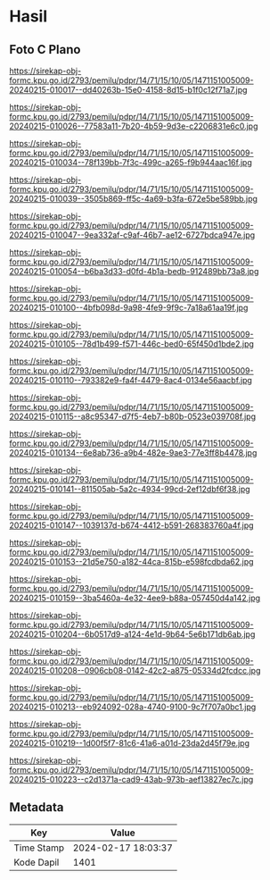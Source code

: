 # Hasil

## Foto C Plano

https://sirekap-obj-formc.kpu.go.id/2793/pemilu/pdpr/14/71/15/10/05/1471151005009-20240215-010017--dd40263b-15e0-4158-8d15-b1f0c12f71a7.jpg

https://sirekap-obj-formc.kpu.go.id/2793/pemilu/pdpr/14/71/15/10/05/1471151005009-20240215-010026--77583a11-7b20-4b59-9d3e-c2206831e6c0.jpg

https://sirekap-obj-formc.kpu.go.id/2793/pemilu/pdpr/14/71/15/10/05/1471151005009-20240215-010034--78f139bb-7f3c-499c-a265-f9b944aac16f.jpg

https://sirekap-obj-formc.kpu.go.id/2793/pemilu/pdpr/14/71/15/10/05/1471151005009-20240215-010039--3505b869-ff5c-4a69-b3fa-672e5be589bb.jpg

https://sirekap-obj-formc.kpu.go.id/2793/pemilu/pdpr/14/71/15/10/05/1471151005009-20240215-010047--9ea332af-c9af-46b7-ae12-6727bdca947e.jpg

https://sirekap-obj-formc.kpu.go.id/2793/pemilu/pdpr/14/71/15/10/05/1471151005009-20240215-010054--b6ba3d33-d0fd-4b1a-bedb-912489bb73a8.jpg

https://sirekap-obj-formc.kpu.go.id/2793/pemilu/pdpr/14/71/15/10/05/1471151005009-20240215-010100--4bfb098d-9a98-4fe9-9f9c-7a18a61aa19f.jpg

https://sirekap-obj-formc.kpu.go.id/2793/pemilu/pdpr/14/71/15/10/05/1471151005009-20240215-010105--78d1b499-f571-446c-bed0-65f450d1bde2.jpg

https://sirekap-obj-formc.kpu.go.id/2793/pemilu/pdpr/14/71/15/10/05/1471151005009-20240215-010110--793382e9-fa4f-4479-8ac4-0134e56aacbf.jpg

https://sirekap-obj-formc.kpu.go.id/2793/pemilu/pdpr/14/71/15/10/05/1471151005009-20240215-010115--a8c95347-d7f5-4eb7-b80b-0523e039708f.jpg

https://sirekap-obj-formc.kpu.go.id/2793/pemilu/pdpr/14/71/15/10/05/1471151005009-20240215-010134--6e8ab736-a9b4-482e-9ae3-77e3ff8b4478.jpg

https://sirekap-obj-formc.kpu.go.id/2793/pemilu/pdpr/14/71/15/10/05/1471151005009-20240215-010141--811505ab-5a2c-4934-99cd-2ef12dbf6f38.jpg

https://sirekap-obj-formc.kpu.go.id/2793/pemilu/pdpr/14/71/15/10/05/1471151005009-20240215-010147--1039137d-b674-4412-b591-268383760a4f.jpg

https://sirekap-obj-formc.kpu.go.id/2793/pemilu/pdpr/14/71/15/10/05/1471151005009-20240215-010153--21d5e750-a182-44ca-815b-e598fcdbda62.jpg

https://sirekap-obj-formc.kpu.go.id/2793/pemilu/pdpr/14/71/15/10/05/1471151005009-20240215-010159--3ba5460a-4e32-4ee9-b88a-057450d4a142.jpg

https://sirekap-obj-formc.kpu.go.id/2793/pemilu/pdpr/14/71/15/10/05/1471151005009-20240215-010204--6b0517d9-a124-4e1d-9b64-5e6b171db6ab.jpg

https://sirekap-obj-formc.kpu.go.id/2793/pemilu/pdpr/14/71/15/10/05/1471151005009-20240215-010208--0906cb08-0142-42c2-a875-05334d2fcdcc.jpg

https://sirekap-obj-formc.kpu.go.id/2793/pemilu/pdpr/14/71/15/10/05/1471151005009-20240215-010213--eb924092-028a-4740-9100-9c7f707a0bc1.jpg

https://sirekap-obj-formc.kpu.go.id/2793/pemilu/pdpr/14/71/15/10/05/1471151005009-20240215-010219--1d00f5f7-81c6-41a6-a01d-23da2d45f79e.jpg

https://sirekap-obj-formc.kpu.go.id/2793/pemilu/pdpr/14/71/15/10/05/1471151005009-20240215-010223--c2d1371a-cad9-43ab-973b-aef13827ec7c.jpg


## Metadata

| Key        | Value               |
| ---------- | ------------------- |
| Time Stamp | 2024-02-17 18:03:37 |
| Kode Dapil | 1401                |



